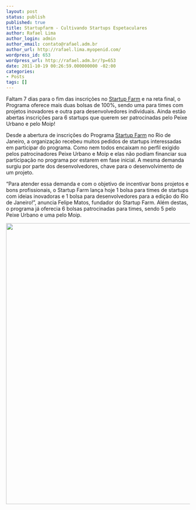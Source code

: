 ```yaml
---
layout: post
status: publish
published: true
title: Startupfarm - Cultivando Startups Espetaculares
author: Rafael Lima
author_login: admin
author_email: contato@rafael.adm.br
author_url: http://rafael.lima.myopenid.com/
wordpress_id: 653
wordpress_url: http://rafael.adm.br/?p=653
date: 2011-10-19 00:26:59.000000000 -02:00
categories:
- Posts
tags: []
---
```

Faltam 7 dias para o fim das inscri&ccedil;&otilde;es no <a href="http://startupfarm.com.br" target="_blank">Startup Farm</a> e na reta final, o Programa oferece mais duas bolsas de 100%, sendo uma para times com projetos inovadores e outra para desenvolvedores individuais. Ainda est&atilde;o abertas inscri&ccedil;&otilde;es para 6 startups que querem ser patrocinadas pelo Peixe Urbano e pelo Moip!

Desde a abertura de inscri&ccedil;&otilde;es do Programa <a href="http://startupfarm.com.br" target="_blank">Startup Farm</a> no Rio de Janeiro, a organiza&ccedil;&atilde;o recebeu muitos pedidos de startups interessadas em participar do programa. Como nem todos encaixam no perfil exigido pelos patrocinadores Peixe Urbano e Moip e elas n&atilde;o podiam financiar sua participa&ccedil;&atilde;o no programa por estarem em fase inicial. A mesma demanda surgiu por parte dos desenvolvedores, chave para o desenvolvimento de um projeto.

&ldquo;Para atender essa demanda e com o objetivo de incentivar bons projetos e bons profissionais, o Startup Farm lan&ccedil;a hoje 1 bolsa para times de startups com ideias inovadoras e 1 bolsa para desenvolvedores para a edi&ccedil;&atilde;o do Rio de Janeiro!&rdquo;, anuncia Felipe Matos, fundador do Startup Farm. Al&eacute;m destas, o programa j&aacute; oferecia 6 bolsas patrocinadas para times, sendo 5 pelo Peixe Urbano e uma pelo Moip.

<a href="http://startupfarm.com.br" target="_blank"><img src="http://rafael.adm.br/wp-content/uploads/2011/10/2011.10.jpeg" alt="" title="2011.10" width="576" height="768" class="aligncenter size-full wp-image-654" style="border: 0" /></a>
